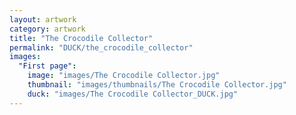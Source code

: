 ```yaml
---
layout: artwork
category: artwork
title: "The Crocodile Collector"
permalink: "DUCK/the_crocodile_collector"
images:
  "First page":
    image: "images/The Crocodile Collector.jpg"
    thumbnail: "images/thumbnails/The Crocodile Collector.jpg"
    duck: "images/The Crocodile Collector_DUCK.jpg"
---
```

